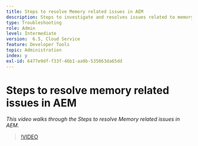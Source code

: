 ```yaml
---
title: Steps to resolve Memory related issues in AEM
description: Steps to investigate and resolves issues related to memory
type: Troubleshooting
role: Admin
level: Intermediate
version:  6.5, Cloud Service
feature: Developer Tools
topic: Administration
index: y
exl-id: 6477e9df-f33f-46b1-aa9b-535063da65dd
---
```

# Steps to resolve memory related issues in AEM

*This video walks through the Steps to resolve Memory related issues in AEM.*

>[!VIDEO](https://video.tv.adobe.com/v/335473?quality=12&learn=on)
